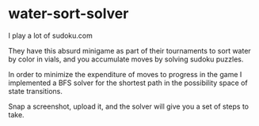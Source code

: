 # water-sort-solver

I play a lot of sudoku.com 

They have this absurd minigame as part of their tournaments to sort water by color in vials, and you accumulate moves by solving sudoku puzzles.

In order to minimize the expenditure of moves to progress in the game I implemented a BFS solver for the shortest path in the possibility space of state transitions.

Snap a screenshot, upload it, and the solver will give you a set of steps to take. 
